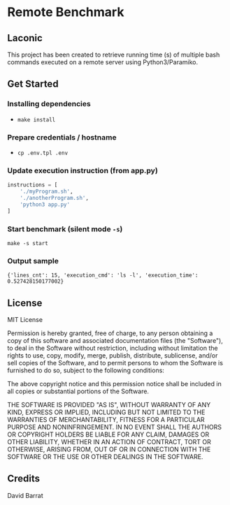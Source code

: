 # Remote Benchmark

## Laconic

This project has been created to retrieve running time (s) of multiple bash commands executed on a remote server using Python3/Paramiko.

## Get Started

### Installing dependencies

- `make install`

### Prepare credentials / hostname

- `cp .env.tpl .env`

### Update execution instruction (from app.py)

```python
instructions = [
    './myProgram.sh',
    './anotherProgram.sh',
    'python3 app.py'
]
```

### Start benchmark (silent mode `-s`)

`make -s start`


### Output sample

`{'lines_cnt': 15, 'execution_cmd': 'ls -l', 'execution_time': 0.527428150177002}`

## License

MIT License

Permission is hereby granted, free of charge, to any person obtaining a copy of this software and associated documentation files (the "Software"), to deal in the Software without restriction, including without limitation the rights to use, copy, modify, merge, publish, distribute, sublicense, and/or sell copies of the Software, and to permit persons to whom the Software is furnished to do so, subject to the following conditions:

The above copyright notice and this permission notice shall be included in all copies or substantial portions of the Software.

THE SOFTWARE IS PROVIDED "AS IS", WITHOUT WARRANTY OF ANY KIND, EXPRESS OR IMPLIED, INCLUDING BUT NOT LIMITED TO THE WARRANTIES OF MERCHANTABILITY, FITNESS FOR A PARTICULAR PURPOSE AND NONINFRINGEMENT. IN NO EVENT SHALL THE AUTHORS OR COPYRIGHT HOLDERS BE LIABLE FOR ANY CLAIM, DAMAGES OR OTHER LIABILITY, WHETHER IN AN ACTION OF CONTRACT, TORT OR OTHERWISE, ARISING FROM, OUT OF OR IN CONNECTION WITH THE SOFTWARE OR THE USE OR OTHER DEALINGS IN THE SOFTWARE.

## Credits

David Barrat